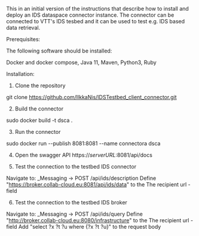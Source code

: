 This in an initial version of the instructions that describe how to install and deploy an IDS dataspace connector instance. The connector can be connected to VTT's IDS tesbed and it can be used to test e.g. IDS based data retrieval.

Prerequisites:  

The following software should be installed:

Docker and docker compose,
Java 11,
Maven,
Python3,
Ruby


Installation:

1. Clone the repository

git clone  https://github.com/IlkkaNis/IDSTestbed_client_connector.git

2. Build the connector

sudo docker build -t dsca .

3. Run the connector

sudo docker run --publish 8081:8081 --name connectora dsca

4. Open the swagger API
https://*serverURL*:8081/api/docs

5. Test the connection to the testbed IDS connector

Navigate to: _Messaging -> POST /api/ids/description
Define "https://broker.collab-cloud.eu:8081/api/ids/data" to the The recipient url -field

6. Test the connection to the testbed IDS broker

Navigate to: _Messaging -> POST /api/ids/query
Define "http://broker.collab-cloud.eu:8080/infrastructure" to the The recipient url -field
Add "select ?x ?t ?u where {?x ?t ?u}" to the request body
